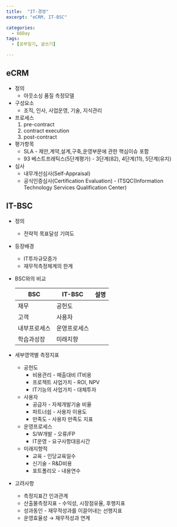 ```yaml
---
title:  "IT-경영"
excerpt: "eCRM, IT-BSC"

categories:
  - 66Day
tags:
  - [공부일기, 글쓰기]

---
```




## eCRM
- 정의
	- 아웃소싱 품질 측정모델
- 구성요소
	- 조직, 인사, 사업운영, 기술, 지식관리
- 프로세스
	1. pre-contract
	2. contract execution
	3. post-contract
- 평가항목
	- SLA - 제안,계약,설계,구축,운영부문에 관한 핵심이슈 포함
	- 93 베스트프래틱스(5단계평가) - 3단계(82), 4단계(11), 5단계(유지)
- 심사
	- 내무개선심사(Self-Appraisal)
	- 공식인증심사(Certification Evaluation) - ITSQC(Information Technology Services Qualification Center)
	



## IT-BSC

- 정의	
	- 전략적 목표달성 기여도
- 등장배경
	- IT투자규모증가
	- 재무적측정체계의 한계
- BSC와의 비교

	|BSC|IT-BSC|설명|
	|---|---|---|
	|재무|공헌도||
	|고객|사용자||
	|내부프로세스|운영프로세스||
	|학습과성장|미래지향||
	
- 세부영역별 측정지표
	- 공헌도
		- 비용관리 - 매출대비 IT비용
		- 프로젝트 사업가치 - ROI, NPV
		- IT기능의 사업가치 - 대체투자
	- 사용자
		- 공급자 - 자체개발기술 비율
		- 파트너쉽 - 사용자 이용도
		- 만족도 - 사용자 만족도 지표
	- 운영프로세스
		- S/W개발 - 오류/FP
		- IT운영 - 요구사항대응시간
	- 미래지향적
		- 교육 - 인당교육일수
		- 신기술 - R&D비용
		- 포트폴리오 - 내용연수
	
- 고려사항
	- 측정지표간 인과관계
	- 산출물측정지표 - 수익성, 시장점유율, 후행지표
	- 성과동인 - 재무적성과를 이끌어내는 선행지표
	- 운영효율성 → 재무적성과 연계